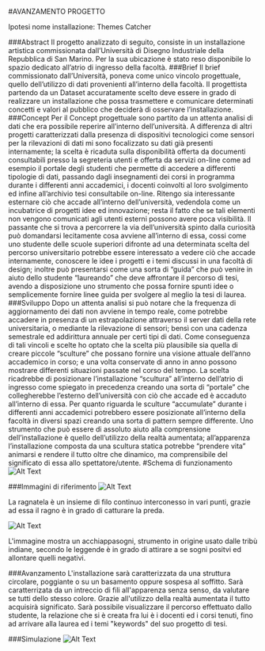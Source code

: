 #AVANZAMENTO PROGETTO

Ipotesi nome installazione: Themes Catcher

###Abstract
Il progetto analizzato di seguito, consiste in un installazione artistica commissionata dall’Università di Disegno Industriale della Repubblica di San Marino. Per la sua ubicazione è stato reso disponibile lo spazio dedicato all’atrio di ingresso della facoltà.
###Brief
Il brief commissionato dall’Università, poneva come unico vincolo progettuale, quello dell’utilizzo di dati provenienti all’interno della facoltà. Il progettista partendo da un Dataset accuratamente scelto deve essere in grado di realizzare un installazione che possa trasmettere e comunicare determinati concetti e valori al pubblico che deciderà di osservare l’installazione.
###Concept
Per il Concept progettuale sono partito da un attenta analisi di dati che era possibile reperire all’interno dell’università. A differenza di altri progetti caratterizzati dalla presenza di dispositivi tecnologici come sensori per la rilevazioni di dati mi sono focalizzato su dati già presenti internamente; la scelta è ricaduta sulla disponibilità offerta da documenti consultabili presso la segreteria utenti e offerta da servizi on-line come ad esempio il portale degli studenti che permette di accedere a differenti tipologie di dati, passando dagli insegnamenti dei corsi in programma durante i differenti anni accademici, i docenti coinvolti al loro svolgimento ed infine all’archivio tesi consultabile on-line.
Ritengo sia interessante esternare ciò che accade all’interno dell’università, vedendola come un incubatrice di progetti idee ed innovazione; resta il fatto che se tali elementi non vengono comunicati agli utenti esterni possono avere poca visibilità.
Il passante che si trova a percorrere la via dell’università spinto dalla curiosità può domandarsi lecitamente cosa avviene all’interno di essa, cossi come uno studente delle scuole superiori difronte ad una determinata scelta del percorso universitario potrebbe essere interessato a vedere ciò che accade internamente, conoscere le idee i progetti e i temi discussi in una facoltà di design; inoltre può presentarsi come una sorta di “guida” che può venire in aiuto dello studente “laureando” che deve affrontare il percorso di tesi, avendo a disposizione uno strumento che possa fornire spunti idee o semplicemente fornire linee guida per svolgere al meglio la tesi di laurea.
###Sviluppo
Dopo un attenta analisi si può notare che la frequenza di aggiornamento dei dati non avviene in tempo reale, come potrebbe accadere in presenza di un estrapolazione attraverso il server dati della rete universitaria, o mediante la rilevazione di sensori; bensì con una cadenza semestrale ed addirittura annuale per certi tipi di dati. Come conseguenza di tali vincoli e scelte ho optato che la scelta più plausibile sia quella di creare piccole “sculture” che possano fornire una visione attuale dell’anno accademico in corso; e una volta conservate di anno in anno possono mostrare differenti situazioni passate nel corso del tempo. La scelta ricadrebbe di posizionare l’installazione “scultura” all’interno dell’atrio di ingresso come spiegato in precedenza creando una sorta di “portale” che collegherebbe l’esterno dell’università con ciò che accade ed è accaduto all’interno di essa. Per quanto riguarda le sculture “accumulate” durante i differenti anni accademici potrebbero essere posizionate all’interno della facoltà in diversi spazi creando una sorta di pattern sempre differente. Uno strumento che può essere di assoluto aiuto alla comprensione dell’installazione è quello dell’utilizzo della realtà aumentata; all’apparenza l’installazione composta da una scultura statica potrebbe “prendere vita” animarsi e rendere il tutto oltre che dinamico, ma comprensibile del significato di essa allo spettatore/utente.
#Schema di funzionamento
![Alt Text]( http://i.imgur.com/tzKTMvX.jpg)

###Immagini di riferimento
![Alt Text]( http://www.riccardorizzi.it/blog/fp-content/images/ragnatela-rugiada.jpg)

La ragnatela è un insieme di filo continuo interconesso in vari punti, grazie ad essa il ragno è in grado di catturare la preda.

![Alt Text]( http://www.animalfocusnetwork.org/wp-content/uploads/2009/07/dreamcatcher4s_4501.jpg)

L'immagine mostra un acchiappasogni, strumento in origine usato dalle tribù indiane, secondo le leggende è in grado di attirare a se sogni positvi ed allontare quelli negativi.

###Avanzamento
L'installazione sarà caratterizzata da una struttura circolare, poggiante o su un basamento oppure sospesa al soffitto.
Sarà caratterrizata da un intreccio di fili all'apparenza senza senso, da valutare se tutti dello stesso colore.
Grazie all'utilizzo della realtà aumentata il tutto acquisirà significato. 
Sarà possibile visualizzare il percorso effettuato dallo studente, la relazione che si è creata fra lui è i docenti ed i corsi tenuti, fino ad arrivare alla laurea ed i temi "keywords" del suo progetto di tesi.

###Simulazione
![Alt Text](http://i.imgur.com/917WdCl.jpg)
